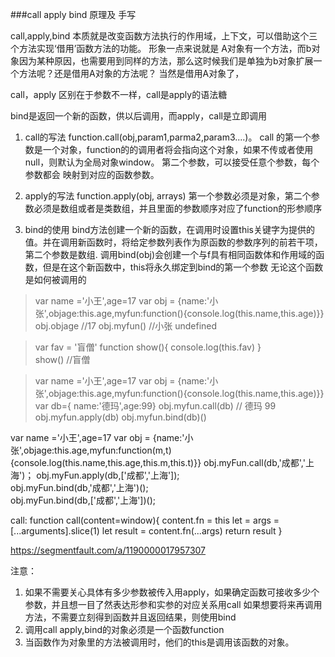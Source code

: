 ###call apply bind 原理及 手写

call,apply,bind 本质就是改变函数方法执行的作用域，上下文，可以借助这个三个方法实现‘借用’函数方法的功能。
形象一点来说就是 A对象有一个方法，而b对象因为某种原因，也需要用到同样的方法，那么这时候我们是单独为b对象扩展一个方法呢？还是借用A对象的方法呢？ 当然是借用A对象了，

call，apply 区别在于参数不一样，call是apply的语法糖

bind是返回一个新的函数，供以后调用，而apply，call是立即调用

1. call的写法
   function.call(obj,param1,parma2,param3....)。 call 的第一个参数是一个对象，function的的调用者将会指向这个对象，如果不传或者使用null，则默认为全局对象window。  第二个参数，可以接受任意个参数，每个参数都会  映射到对应的函数参数。


2. apply的写法
    function.apply(obj, arrays) 第一个参数必须是对象，第二个参数必须是数组或者是类数组，并且里面的参数顺序对应了function的形参顺序

3. bind的使用
   bind方法创建一个新的函数，在调用时设置this关键字为提供的值。并在调用新函数时，将给定参数列表作为原函数的参数序列的前若干项，第二个参数是数组. 调用bind(obj)会创建一个与f具有相同函数体和作用域的函数，但是在这个新函数中，this将永久绑定到bind的第一个参数 无论这个函数是如何被调用的

>var name ='小王',age=17
 var obj = {name:'小张',objage:this.age,myfun:function(){console.log(this.name,this.age)}}
obj.objage  //17  obj.myfun() //小张 undefined

>var fav = '盲僧'
 function show(){
   console.log(this.fav)
 }  
 show() //盲僧


> var name ='小王',age=17
 var obj = {name:'小张',objage:this.age,myfun:function(){console.log(this.name,this.age)}}
var db={ name:'德玛',age:99}
obj.myfun.call(db) // 德玛 99   obj.myfun.apply(db)  obj.myfun.bind(db)()

var name ='小王',age=17
 var obj = {name:'小张',objage:this.age,myfun:function(m,t){console.log(this.name,this.age,this.m,this.t)}}
obj.myFun.call(db,'成都','上海')；
obj.myFun.apply(db,['成都','上海']);       
obj.myFun.bind(db,'成都','上海')();      
obj.myFun.bind(db,['成都','上海'])();


call:
 function call(content=window){
   content.fn = this
   let = args = [...arguments].slice(1)
   let result = content.fn(...args)
   return result
 }


https://segmentfault.com/a/1190000017957307


注意：
1. 如果不需要关心具体有多少参数被传入用apply，如果确定函数可接收多少个参数，并且想一目了然表达形参和实参的对应关系用call 
如果想要将来再调用方法，不需要立刻得到函数并且返回结果，则使用bind
2. 调用call apply,bind的对象必须是一个函数function 
3. 当函数作为对象里的方法被调用时，他们的this是调用该函数的对象。